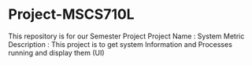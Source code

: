# Project-MSCS710L
This repository is for our Semester Project
Project Name : System Metric
Description : This project is to get system Information and Processes running and display them (UI)
